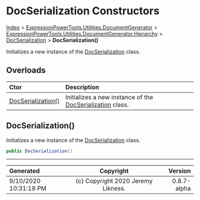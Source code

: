 ﻿# DocSerialization Constructors

[Index](../index.md) > [ExpressionPowerTools.Utilities.DocumentGenerator](ExpressionPowerTools.Utilities.DocumentGenerator.a.md) > [ExpressionPowerTools.Utilities.DocumentGenerator.Hierarchy](ExpressionPowerTools.Utilities.DocumentGenerator.Hierarchy.n.md) > [DocSerialization](ExpressionPowerTools.Utilities.DocumentGenerator.Hierarchy.DocSerialization.cs.md) > **DocSerialization()**

Initializes a new instance of the [DocSerialization](ExpressionPowerTools.Utilities.DocumentGenerator.Hierarchy.DocSerialization.cs.md) class.

## Overloads

| Ctor | Description |
| :-- | :-- |
| [DocSerialization()](#docserialization) | Initializes a new instance of the [DocSerialization](ExpressionPowerTools.Utilities.DocumentGenerator.Hierarchy.DocSerialization.cs.md) class. |

## DocSerialization()

Initializes a new instance of the [DocSerialization](ExpressionPowerTools.Utilities.DocumentGenerator.Hierarchy.DocSerialization.cs.md) class.

```csharp
public DocSerialization()
```



---

| Generated | Copyright | Version |
| :-- | :-: | --: |
| 9/10/2020 10:31:18 PM | (c) Copyright 2020 Jeremy Likness. | 0.8.7-alpha |
